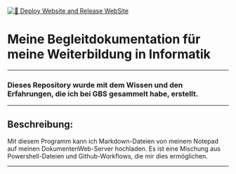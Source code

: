 [![🚀 Deploy Website and Release WebSite](https://github.com/EdiAnderegg/documentation/actions/workflows/main.yaml/badge.svg)](https://github.com/EdiAnderegg/documentation/actions/workflows/main.yaml)

# Meine Begleitdokumentation für meine Weiterbildung in Informatik
--------
### Dieses Repository wurde mit dem Wissen und den Erfahrungen, die ich bei GBS gesammelt habe, erstellt. 
----------
## Beschreibung:
Mit diesem Programm kann ich Markdown-Dateien von meinem Notepad auf meinen DokumentenWeb-Server hochladen. 
Es ist eine Mischung aus Powershell-Dateien und Github-Workflows, die mir dies ermöglichen.

----------------

